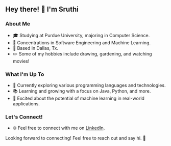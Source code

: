 ## Hey there! 👋 I'm Sruthi

### About Me

- 🎓 Studying at Purdue University, majoring in Computer Science.
- 🌟 Concentrations in Software Engineering and Machine Learning.
- 🌆 Based in Dallas, Tx.
- ✏️ Some of my hobbies include drawing, gardening, and watching movies!

### What I'm Up To

- 🔭 Currently exploring various programming languages and technologies.
- 📚 Learning and growing with a focus on Java, Python, and more.
- 🌱 Excited about the potential of machine learning in real-world applications.

### Let's Connect!

- 🌐 Feel free to connect with me on [LinkedIn](https://www.linkedin.com/in/sruthi-koukuntla/).
  
Looking forward to connecting! Feel free to reach out and say hi. 🚀

